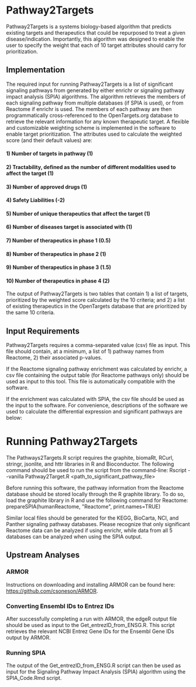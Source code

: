 # Pathway2Targets

Pathway2Targets is a systems biology-based algorithm that predicts existing targets and therapeutics that could be repurposed to treat a given disease/indication. Importantly, this algorithm was designed to enable the user to specify the weight that each of 10 target attributes should carry for prioritization. 

## Implementation
The required input for running Pathway2Targets is a list of significant signaling pathways from generated by either enrichr or signaling pathway impact analysis (SPIA) algorithms. The algorithm retrieves the members of each signaling pathway from multiple databases (if SPIA is used), or from Reactome if enrichr is used. The members of each pathway are then programmatically cross-referenced to the OpenTargets.org database to retrieve the relevant information for any known therapeutic target. A flexible and customizable weighting scheme is implemented in the software to enable target prioritization. The attributes used to calculate the weighted score (and their default values) are:
   #### 1) Number of targets in pathway (1)
   #### 2) Tractability, defined as the number of different modalities used to affect the target (1)
   #### 3) Number of approved drugs (1)
   #### 4) Safety Liabilities (-2)
   #### 5) Number of unique therapeutics that affect the target (1)
   #### 6) Number of diseases target is associated with (1)
   #### 7) Number of therapeutics in phase 1 (0.5)
   #### 8) Number of therapeutics in phase 2 (1)
   #### 9) Number of therapeutics in phase 3 (1.5)
   #### 10) Number of therapeutics in phase 4 (2)

The output of Pathway2Targets is two tables that contain 1) a list of targets, prioritized by the weighted score calculated by the 10 criteria; and 2) a list of existing therapeutics in the OpenTargets database that are prioritized by the same 10 criteria.

## Input Requirements
Pathway2Targets requires a comma-separated value (csv) file as input. This file should contain, at a minimum, a list of 1) pathway names from Reactome, 2) their associated p-values.

If the Reactome signaling pathway enrichment was calculated by enrichr, a csv file containing the output table (for Reactome pathways only) should be used as input to this tool. This file is automatically compatible with the software.

If the enrichment was calculated with SPIA, the csv file should be used as the input to the software. For convenience, descriptions of the software we used to calculate the differential expression and significant pathways are below:

# Running Pathway2Targets
The Pathways2Targets.R script requires the graphite, biomaRt, RCurl, stringr, jsonlite, and httr libraries in R and Bioconductor. The following command should be used to run the script from the command-line:
Rscript --vanilla Pathway2Target.R <path_to_significant_pathway_file>

Before running this software, the pathway information from the Reactome database should be stored locally through the R graphite library. To do so, load the graphite library in R and use the following command for Reactome:
prepareSPIA(humanReactome, "Reactome", print.names=TRUE)

Similar local files should be generated for the KEGG, BioCarta, NCI, and Panther signaling pathway databases. Please recognize that only significant Reactome data can be analyzed if using enrichr, while data from all 5 databases can be analyzed when using the SPIA output.

## Upstream Analyses
### ARMOR
Instructions on downloading and installing ARMOR can be found here: https://github.com/csoneson/ARMOR.

### Converting Ensembl IDs to Entrez IDs
After successfully completing a run with ARMOR, the edgeR output file should be used as input to the Get_entrezID_from_ENSG.R. This script retrieves the relevant NCBI Entrez Gene IDs for the Ensembl Gene IDs output by ARMOR. 

### Running SPIA
The output of the Get_entrezID_from_ENSG.R script can then be used as input for the Signaling Pathway Impact Analysis (SPIA) algorithm using the SPIA_Code.Rmd script.
